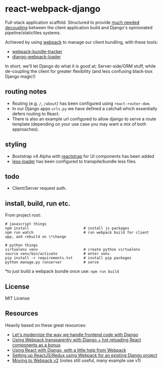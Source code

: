 # react-webpack-django

Full-stack application scaffold. 
Structured to provide [much needed decoupling](http://owaislone.org/blog/modern-frontends-with-django/) between the 
client application build and Django's opinionated pipeline/staticfiles systems. 

Achieved by using [webpack](https://webpack.js.org/) to manage our client bundling, with these tools:
* [webpack-bundle-tracker](https://github.com/owais/webpack-bundle-tracker)
* [django-webpack-loader](https://github.com/owais/django-webpack-loader/)

In short, we'll let Django do what it is good at; Server-side/ORM stuff, while de-coupling the client for greater flexibility (and less confusing black-box Django magic!)

## routing notes
* Routing (e.g. `/`, `/about`) has been configured using `react-router-dom`.
* In our Django apps `urls.py` we have defined a catchall which essentially defers routing to React.
* There is also an example url configured to allow django to serve a route template (depending on your use case you may want a mix of both approaches).

## styling
* Bootstrap v4 Alpha with [reactstrap](https://reactstrap.github.io/) for UI components has been added
* [less-loader](https://github.com/webpack-contrib/less-loader) has been configured to transpile/bundle less files.

## todo
* Client/Server request auth.

## install, build, run etc.

From project root:
```shell
# javascript things
npm install                         # install js packages
npm run watch                       # run webpack build for client app, and rebuild on \*change

# python things
virtualenv venv                     # create python virtualenv
source venv/bin/activate            # enter venv
pip install -r requirements.txt     # install pip packages
python manage.py runserver          # serve
```

\*to just build a webpack bundle once use: `npm run build` 

## License
MIT License

## Resources
Heavily based on these great resources:
* [Let's modernize the way we handle frontend code with Django](http://owaislone.org/blog/modern-frontends-with-django/)
* [Using Webpack transparently with Django + hot reloading React components as a bonus](http://owaislone.org/blog/webpack-plus-reactjs-and-django/)
* [Using React with Django, with a little help from Webpack](http://geezhawk.github.io/using-react-with-django-rest-framework)
* [Setting up ReactJS/Redux using Webpack for an existing Django project](https://gist.github.com/genomics-geek/81c6880ca862d99574c6f84dec81acb0)
* [Moving to Webpack v2](https://javascriptplayground.com/blog/2016/10/moving-to-webpack-2/) (notes still useful, many example use v1)

